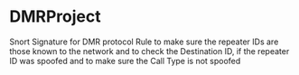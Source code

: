 # DMRProject
Snort Signature for DMR protocol
Rule to make sure the repeater IDs are those known to the network and
to check the Destination ID, if the repeater ID was spoofed and
to make sure the Call Type is not spoofed
